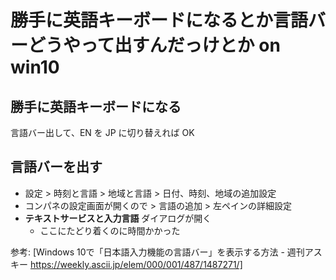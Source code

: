# 勝手に英語キーボードになるとか言語バーどうやって出すんだっけとか on win10

## 勝手に英語キーボードになる
言語バー出して、EN を JP に切り替えれば OK

## 言語バーを出す
- 設定 > 時刻と言語 > 地域と言語 > 日付、時刻、地域の追加設定
- コンパネの設定画面が開くので > 言語の追加 > 左ペインの詳細設定
- **テキストサービスと入力言語** ダイアログが開く
    - ここにたどり着くのに時間かかった

参考: [Windows 10で「日本語入力機能の言語バー」を表示する方法 - 週刊アスキー https://weekly.ascii.jp/elem/000/001/487/1487271/]

